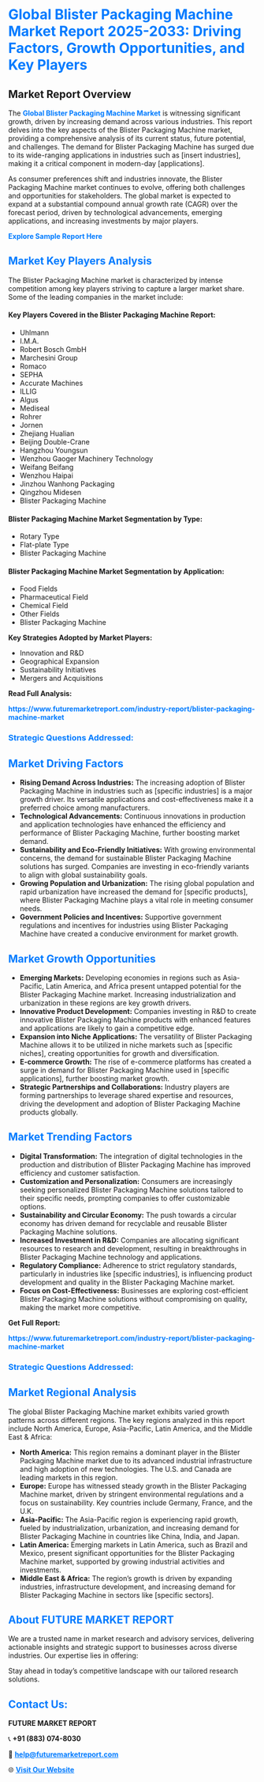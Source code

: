 <h1 style="color: #007BFF;">Global Blister Packaging Machine Market Report 2025-2033: Driving Factors, Growth Opportunities, and Key Players</h1>

<section id="overview">
<h2>Market Report Overview</h2>
<p>The <a href="https://www.futuremarketreport.com/industry-report/blister-packaging-machine-market" style="color: #007BFF; text-decoration: none;"><strong>Global Blister Packaging Machine Market</strong></a> is witnessing significant growth, driven by increasing demand across various industries. This report delves into the key aspects of the Blister Packaging Machine market, providing a comprehensive analysis of its current status, future potential, and challenges. The demand for Blister Packaging Machine has surged due to its wide-ranging applications in industries such as [insert industries], making it a critical component in modern-day [applications].</p>
<p>As consumer preferences shift and industries innovate, the Blister Packaging Machine market continues to evolve, offering both challenges and opportunities for stakeholders. The global market is expected to expand at a substantial compound annual growth rate (CAGR) over the forecast period, driven by technological advancements, emerging applications, and increasing investments by major players.</p>
</section>

<section id="overview">
<p><a href="https://www.futuremarketreport.com/request-sample/reportId=96731" style="color: #007BFF; text-decoration: none;"><strong>Explore Sample Report Here</strong></a></p>
</section>

<section id="key-players">
<h2 style="color: #007BFF;">Market Key Players Analysis</h2>
<p>The Blister Packaging Machine market is characterized by intense competition among key players striving to capture a larger market share. Some of the leading companies in the market include:</p>
<h4>Key Players Covered in the Blister Packaging Machine Report:</h4>
<ul><li>Uhlmann</li><li>I.M.A.</li><li>Robert Bosch GmbH</li><li>Marchesini Group</li><li>Romaco</li><li>SEPHA</li><li>Accurate Machines</li><li>ILLIG</li><li>Algus</li><li>Mediseal</li><li>Rohrer</li><li>Jornen</li><li>Zhejiang Hualian</li><li>Beijing Double-Crane</li><li>Hangzhou Youngsun</li><li>Wenzhou Gaoger Machinery Technology</li><li>Weifang Beifang</li><li>Wenzhou Haipai</li><li>Jinzhou Wanhong Packaging</li><li>Qingzhou Midesen</li><li>Blister Packaging Machine</li></ul>
<h4>Blister Packaging Machine Market Segmentation by Type:</h4>
<ul><li>Rotary Type</li><li>Flat-plate Type</li><li>Blister Packaging Machine</li></ul>

<h4>Blister Packaging Machine Market Segmentation by Application:</h4>
<ul><li>Food Fields</li><li>Pharmaceutical Field</li><li>Chemical Field</li><li>Other Fields</li><li>Blister Packaging Machine</li></ul>
<p><strong>Key Strategies Adopted by Market Players:</strong></p>
<ul>
<li>Innovation and R&D</li>
<li>Geographical Expansion</li>
<li>Sustainability Initiatives</li>
<li>Mergers and Acquisitions</li>
</ul>
</section>

<section>
<p><strong>Read Full Analysis: </strong></p><a href="https://www.futuremarketreport.com/industry-report/blister-packaging-machine-market" style="color: #007BFF; text-decoration: none;"><strong>https://www.futuremarketreport.com/industry-report/blister-packaging-machine-market</strong></a>
<h3 style="color: #007BFF;">Strategic Questions Addressed:</h3>
</section>

<section id="driving-factors">
<h2 style="color: #007BFF;">Market Driving Factors</h2>
<ul>
<li><strong>Rising Demand Across Industries:</strong> The increasing adoption of Blister Packaging Machine in industries such as [specific industries] is a major growth driver. Its versatile applications and cost-effectiveness make it a preferred choice among manufacturers.</li>
<li><strong>Technological Advancements:</strong> Continuous innovations in production and application technologies have enhanced the efficiency and performance of Blister Packaging Machine, further boosting market demand.</li>
<li><strong>Sustainability and Eco-Friendly Initiatives:</strong> With growing environmental concerns, the demand for sustainable Blister Packaging Machine solutions has surged. Companies are investing in eco-friendly variants to align with global sustainability goals.</li>
<li><strong>Growing Population and Urbanization:</strong> The rising global population and rapid urbanization have increased the demand for [specific products], where Blister Packaging Machine plays a vital role in meeting consumer needs.</li>
<li><strong>Government Policies and Incentives:</strong> Supportive government regulations and incentives for industries using Blister Packaging Machine have created a conducive environment for market growth.</li>
</ul>
</section>

<section id="growth-opportunities">
<h2 style="color: #007BFF;">Market Growth Opportunities</h2>
<ul>
<li><strong>Emerging Markets:</strong> Developing economies in regions such as Asia-Pacific, Latin America, and Africa present untapped potential for the Blister Packaging Machine market. Increasing industrialization and urbanization in these regions are key growth drivers.</li>
<li><strong>Innovative Product Development:</strong> Companies investing in R&D to create innovative Blister Packaging Machine products with enhanced features and applications are likely to gain a competitive edge.</li>
<li><strong>Expansion into Niche Applications:</strong> The versatility of Blister Packaging Machine allows it to be utilized in niche markets such as [specific niches], creating opportunities for growth and diversification.</li>
<li><strong>E-commerce Growth:</strong> The rise of e-commerce platforms has created a surge in demand for Blister Packaging Machine used in [specific applications], further boosting market growth.</li>
<li><strong>Strategic Partnerships and Collaborations:</strong> Industry players are forming partnerships to leverage shared expertise and resources, driving the development and adoption of Blister Packaging Machine products globally.</li>
</ul>
</section>

<section id="trending-factors">
<h2 style="color: #007BFF;">Market Trending Factors</h2>
<ul>
<li><strong>Digital Transformation:</strong> The integration of digital technologies in the production and distribution of Blister Packaging Machine has improved efficiency and customer satisfaction.</li>
<li><strong>Customization and Personalization:</strong> Consumers are increasingly seeking personalized Blister Packaging Machine solutions tailored to their specific needs, prompting companies to offer customizable options.</li>
<li><strong>Sustainability and Circular Economy:</strong> The push towards a circular economy has driven demand for recyclable and reusable Blister Packaging Machine solutions.</li>
<li><strong>Increased Investment in R&D:</strong> Companies are allocating significant resources to research and development, resulting in breakthroughs in Blister Packaging Machine technology and applications.</li>
<li><strong>Regulatory Compliance:</strong> Adherence to strict regulatory standards, particularly in industries like [specific industries], is influencing product development and quality in the Blister Packaging Machine market.</li>
<li><strong>Focus on Cost-Effectiveness:</strong> Businesses are exploring cost-efficient Blister Packaging Machine solutions without compromising on quality, making the market more competitive.</li>
</ul>
</section>

<section>
<p><strong>Get Full Report: </strong></p><a href="https://www.futuremarketreport.com/industry-report/blister-packaging-machine-market" style="color: #007BFF; text-decoration: none;"><strong>https://www.futuremarketreport.com/industry-report/blister-packaging-machine-market</strong></a>
<h3 style="color: #007BFF;">Strategic Questions Addressed:</h3>
</section>


<section id="regional-analysis">
<h2 style="color: #007BFF;">Market Regional Analysis</h2>
<p>The global Blister Packaging Machine market exhibits varied growth patterns across different regions. The key regions analyzed in this report include North America, Europe, Asia-Pacific, Latin America, and the Middle East & Africa:</p>
<ul>
<li><strong>North America:</strong> This region remains a dominant player in the Blister Packaging Machine market due to its advanced industrial infrastructure and high adoption of new technologies. The U.S. and Canada are leading markets in this region.</li>
<li><strong>Europe:</strong> Europe has witnessed steady growth in the Blister Packaging Machine market, driven by stringent environmental regulations and a focus on sustainability. Key countries include Germany, France, and the U.K.</li>
<li><strong>Asia-Pacific:</strong> The Asia-Pacific region is experiencing rapid growth, fueled by industrialization, urbanization, and increasing demand for Blister Packaging Machine in countries like China, India, and Japan.</li>
<li><strong>Latin America:</strong> Emerging markets in Latin America, such as Brazil and Mexico, present significant opportunities for the Blister Packaging Machine market, supported by growing industrial activities and investments.</li>
<li><strong>Middle East & Africa:</strong> The region’s growth is driven by expanding industries, infrastructure development, and increasing demand for Blister Packaging Machine in sectors like [specific sectors].</li>
</ul>
</section>

<footer>
<h2 style="color: #007BFF;">About FUTURE MARKET REPORT</h2>
<p>We are a trusted name in market research and advisory services, delivering actionable insights and strategic support to businesses across diverse industries. Our expertise lies in offering:</p>

<p>Stay ahead in today’s competitive landscape with our tailored research solutions.</p>

<h2 style="color: #007BFF;">Contact Us:</h2>
<p><strong>FUTURE MARKET REPORT</strong></p>
<p>📞 <strong>+91 (883) 074-8030</strong></p>
<p>📧 <strong><a href="mailto:help@futuremarketreport.com" style="color: #007BFF;">help@futuremarketreport.com</a></strong></p>
<p>🌐 <strong><a href="https://www.futuremarketreport.com/" style="color: #007BFF;">Visit Our Website</a></strong></p>
</footer>